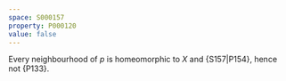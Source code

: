 ```yaml
---
space: S000157
property: P000120
value: false
---
```


Every neighbourhood of $p$ is homeomorphic to $X$ and {S157|P154}, hence not {P133}.
